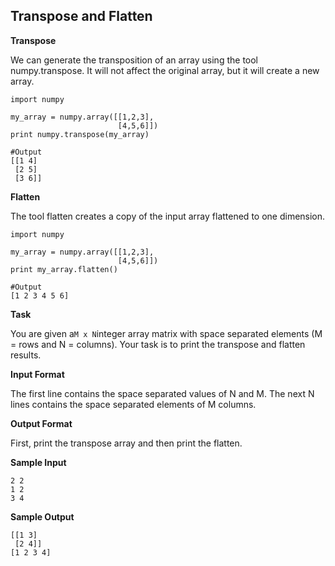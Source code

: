 ## Transpose and Flatten

**Transpose**

We can generate the transposition of an array using the tool numpy.transpose. 
It will not affect the original array, but it will create a new array.


```
import numpy

my_array = numpy.array([[1,2,3],
                        [4,5,6]])
print numpy.transpose(my_array)

#Output
[[1 4]
 [2 5]
 [3 6]]
```

**Flatten**

The tool flatten creates a copy of the input array flattened to one dimension.

```
import numpy

my_array = numpy.array([[1,2,3],
                        [4,5,6]])
print my_array.flatten()

#Output
[1 2 3 4 5 6]
```
**Task**

You are given a` M x N `integer array matrix with space separated elements (M = rows and N = columns). 
Your task is to print the transpose and flatten results.

**Input Format**

The first line contains the space separated values of N and M. 
The next N lines contains the space separated elements of M columns.

**Output Format**

First, print the transpose array and then print the flatten.

**Sample Input**

```
2 2
1 2
3 4
```
**Sample Output**

```
[[1 3]
 [2 4]]
[1 2 3 4]
```
